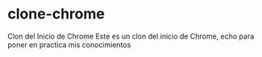 # clone-chrome
Clon del Inicio de Chrome
Este es un clon del inicio de Chrome, echo para poner en practica mis conocimientos
